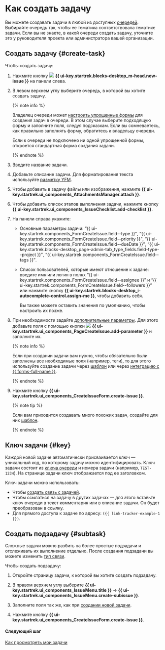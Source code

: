 # Как создать задачу

Вы можете создавать задачи в любой из доступных [очередей](../queue-intro.md). Выбирайте очередь так, чтобы ее тематика соответствовала тематике задачи. Если вы не знаете, в какой очереди создать задачу, уточните это у руководителя проекта или администратора вашей организации.


## Создать задачу {#create-task}

Чтобы создать задачу:

1. Нажмите кнопку ![](../../_assets/tracker/svg/icon-add.svg) **{{ ui-key.startrek.blocks-desktop_m-head.new-issue }}** на панели слева.

1. В левом верхнем углу выберите очередь, в которой вы хотите создать задачу.

    {% note info %}

    Владелец очереди может [настроить упрощенные формы](../manager/attach-form.md) для создания задач в очереди. В этом случае выберите подходящую форму и заполните поля, следуя подсказкам. Если вы сомневаетесь, как правильно заполнять форму, обратитесь к владельцу очереди.

    Если к очереди не подключено ни одной упрощенной формы, откроется стандартная форма создания задачи.

    {% endnote %}

1. Введите название задачи.

1. Добавьте описание задачи. Для форматирования текста используйте [разметку YFM](markup.md).

1. Чтобы добавить в задачу файлы или изображения, нажмите **{{ ui-key.startrek.ui_components_AttachmentsManager.attach }}**.

1. Чтобы добавить список этапов выполнения задачи, нажмите кнопку **{{ ui-key.startrek.ui_components_IssueChecklist.add-checklist }}**.

1. На панели справа укажите: 
    
    * Основные параметры задачи: <q>{{ ui-key.startrek.components_FormCreateIssue.field--type }}</q>, <q>{{ ui-key.startrek.components_FormCreateIssue.field--priority }}</q>, <q>{{ ui-key.startrek.components_FormCreateIssue.field--dueDate }}</q>, <q>{{ ui-key.startrek.blocks-desktop_page-admin-tab_type_fields.field-type--project }}</q>, <q>{{ ui-key.startrek.components_FormCreateIssue.field--tags }}</q>.

    * Список пользователей, которые имеют отношение к задаче: введите имя или логин в полях <q>{{ ui-key.startrek.components_FormCreateIssue.field--assignee }}</q> и <q>{{ ui-key.startrek.components_FormCreateIssue.field--followers }}</q> или нажмите кнопку **{{ ui-key.startrek.blocks-desktop_i-autocomplete-control.assign-me }}**, чтобы добавить себя.
    
        Вы также можете оставить значения по умолчанию, чтобы настроить их позже.

1. При необходимости задайте [дополнительные параметры](create-param.md#default-fields). Для этого добавьте поля с помощью кнопки ![](../../_assets/tracker/task-params-btn.png) **{{ ui-key.startrek.ui_components_PageCreateIssue.add-parameter }}** и заполните их.

    {% note info %}

    Если при создании задачи вам нужно, чтобы обязательно были заполнены все необходимые поля (например, теги), то для этого используйте создание задачи через [шаблон](create-template.md) или через [интеграцию с {{ forms-full-name }}](create-ticket-with-forms.md).

    {% endnote %}

1. Нажмите кнопку **{{ ui-key.startrek.ui_components_CreateIssueForm.create-issue }}**.

    {% note tip %}

    Если вам приходится создавать много похожих задач, создайте для них [шаблон](ticket-template.md).

    {% endnote %}

## Ключ задачи {#key}

Каждой новой задаче автоматически присваивается ключ — уникальный код, по которому задачу можно идентифицировать. Ключ задачи состоит из [ключа очереди](../manager/create-queue.md#key) и номера задачи (например, `TEST-1234`). На странице задачи ключ отображается под ее заголовком.

Ключ задачи можно использовать:

* Чтобы [создать связь с задачей](ticket-links.md).
* Чтобы ссылаться на задачу в других задачах — для этого вставьте ключ очереди в текст комментария или в описание задачи. Он будет преобразован в ссылку.
* Для прямого доступа к задаче по адресу: `({{ link-tracker-example-1 }})`.

## Создать подзадачу {#subtask}

Сложные задачи можно разбить на более простые подзадачи и отслеживать их выполнение отдельно. После создания подзадачи вы можете изменить [тип связи](links.md).

Чтобы создать подзадачу:

1. Откройте страницу задачи, к которой вы хотите создать подзадачу.

1. В правом верхнем углу выберите **{{ ui-key.startrek.ui_components_IssueMenu.title }}** → **{{ ui-key.startrek.ui_components_IssueMenu.create-subissue }}**.

1. Заполните поля так же, как при [создании новой задачи](#create-task).

1. Нажмите кнопку **{{ ui-key.startrek.ui_components_CreateIssueForm.create-issue }}**.


#### Следующий шаг 

[Как просмотреть мои задачи](my-tickets.md)



